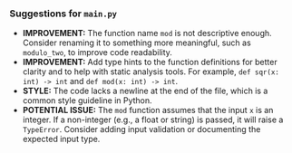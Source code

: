 ### Suggestions for `main.py`

- **IMPROVEMENT:** The function name `mod` is not descriptive enough. Consider renaming it to something more meaningful, such as `modulo_two`, to improve code readability.
- **IMPROVEMENT:** Add type hints to the function definitions for better clarity and to help with static analysis tools. For example, `def sqr(x: int) -> int` and `def mod(x: int) -> int`.
- **STYLE:** The code lacks a newline at the end of the file, which is a common style guideline in Python.
- **POTENTIAL ISSUE:** The `mod` function assumes that the input `x` is an integer. If a non-integer (e.g., a float or string) is passed, it will raise a `TypeError`. Consider adding input validation or documenting the expected input type.

